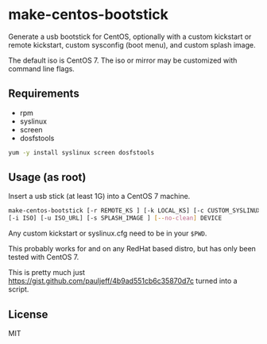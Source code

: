 # make-centos-bootstick

Generate a usb bootstick for CentOS,
optionally with a
custom kickstart or remote kickstart,
custom sysconfig (boot menu),
and custom splash image.

The default iso is CentOS 7.
The iso or mirror may be customized with command line flags.

## Requirements

 * rpm
 * syslinux
 * screen
 * dosfstools

```sh
yum -y install syslinux screen dosfstools
```

## Usage (as root)

Insert a usb stick (at least 1G) into a CentOS 7 machine.

```sh
make-centos-bootstick [-r REMOTE_KS ] [-k LOCAL_KS] [-c CUSTOM_SYSLINUX] \
[-i ISO] [-u ISO_URL] [-s SPLASH_IMAGE ] [--no-clean] DEVICE
```

Any custom kickstart or syslinux.cfg need to be in your `$PWD`.

This probably works for and on any RedHat based distro,
but has only been tested with CentOS 7.

This is pretty much just https://gist.github.com/pauljeff/4b9ad551cb6c35870d7c
turned into a script.

## License
MIT
